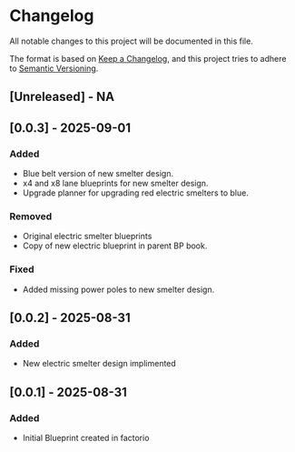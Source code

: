 # Changelog

All notable changes to this project will be documented in this file.

The format is based on [Keep a Changelog](https://keepachangelog.com/en/1.1.0/),
and this project tries to adhere to [Semantic Versioning](https://semver.org/spec/v2.0.0.html).

## [Unreleased] - NA

## [0.0.3] - 2025-09-01

### Added
- Blue belt version of new smelter design.
- x4 and x8 lane blueprints for new smelter design.
- Upgrade planner for upgrading red electric smelters to blue.

### Removed
- Original electric smelter blueprints
- Copy of new electric blueprint in parent BP book.

### Fixed
- Added missing power poles to new smelter design.

## [0.0.2] - 2025-08-31

### Added

- New electric smelter design implimented

## [0.0.1] - 2025-08-31

### Added

- Initial Blueprint created in factorio
